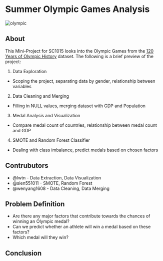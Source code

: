 # Summer Olympic Games Analysis
![olympic](https://user-images.githubusercontent.com/97715547/161469419-e152356b-0fb6-46bf-93e0-edc16a5d41a5.jpg)

## About
This Mini-Project for SC1015 looks into the Olympic Games from the [120 Years of Olympic History](https://www.kaggle.com/datasets/mysarahmadbhat/120-years-of-olympic-history) dataset. The following is a brief preview of the project:
1. Data Exploration
- Scoping the project, separating data by gender, relationship between variables
2. Data Cleaning and Merging
- Filling in NULL values, merging dataset with GDP and Population
3. Medal Analysis and Visualization
- Compare medal count of countries, relationship between medal count and GDP
4. SMOTE and Random Forest Classifier
- Dealing with class imbalance, predict medals based on chosen factors


## Contrubutors
- @lwtn - Data Extraction, Data Visualization
- @sien551011 - SMOTE, Random Forest
- @wenyang1608 - Data Cleaning, Data Merging

## Problem Definition
- Are there any major factors that contribute towards the chances of winning an Olympic medal?
- Can we predict whether an athlete will win a medal based on these factors?
- Which medal will they win?

## Conclusion

